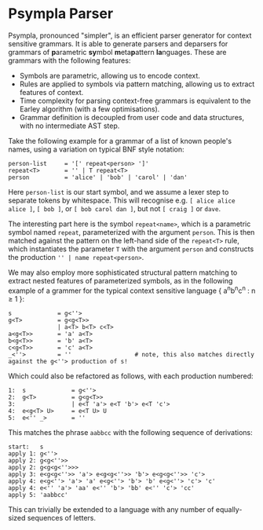 # Psympla Parser
Psympla, pronounced "simpler", is an efficient parser generator for context sensitive grammars. It is able to generate parsers and deparsers for grammars of **p**arametric **sy**mbol **m**eta**p**attern **la**nguages. These are grammars with the following features:

- Symbols are parametric, allowing us to encode context.
- Rules are applied to symbols via pattern matching, allowing us to extract features of context.
- Time complexity for parsing context-free grammars is equivalent to the Earley algorithm (with a few optimisations).
- Grammar definition is decoupled from user code and data structures, with no intermediate AST step.

Take the following example for a grammar of a list of known people's names, using a variation on typical BNF style notation:

```
person-list     = '[' repeat<person> ']'
repeat<T>       = '' | T repeat<T>
person          = 'alice' | 'bob' | 'carol' | 'dan'
```

Here `person-list` is our start symbol, and we assume a lexer step to separate tokens by whitespace. This will recognise e.g. `[ alice alice alice ]`, `[ bob ]`, or `[ bob carol dan ]`, but not `[ craig ]` or `dave`.

The interesting part here is the symbol `repeat<name>`, which is a parametric symbol named `repeat`, parameterized with the argument `person`. This is then matched against the pattern on the left-hand side of the `repeat<T>` rule, which instantiates the parameter `T` with the argument `person` and constructs the production `'' | name repeat<person>`.

We may also employ more sophisticated structural pattern matching to extract nested features of parameterized symbols, as in the following example of a grammer for the typical context sensitive language { a<sup>n</sup>b<sup>n</sup>c<sup>n</sup> : n ≥ 1 }:

```
s             = g<''>
g<T>          = g<g<T>>
              | a<T> b<T> c<T>
a<g<T>>       = 'a' a<T>
b<g<T>>       = 'b' a<T>
c<g<T>>       = 'c' a<T>
_<''>         = ''                  # note, this also matches directly against the g<''> production of s!
```

Which could also be refactored as follows, with each production numbered:

```
1:  s             = g<''>
2:  g<T>          = g<g<T>>
3:                | e<T 'a'> e<T 'b'> e<T 'c'>
4:  e<g<T> U>     = e<T U> U
5:  e<'' _>       = ''
```

This matches the phrase `aabbcc` with the following sequence of derivations:

```
start:   s
apply 1: g<''>
apply 2: g<g<''>>
apply 2: g<g<g<''>>>
apply 3: e<g<g<''>> 'a'> e<g<g<''>> 'b'> e<g<g<''>> 'c'>
apply 4: e<g<''> 'a'> 'a' e<g<''> 'b'> 'b' e<g<''> 'c'> 'c'
apply 4: e<'' 'a'> 'aa' e<'' 'b'> 'bb' e<'' 'c'> 'cc'
apply 5: 'aabbcc'
```

This can trivially be extended to a language with any number of equally-sized sequences of letters.
